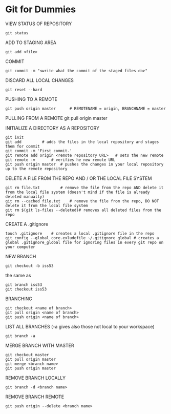 # Git for Dummies

VIEW STATUS OF REPOSITORY

    git status

ADD TO STAGING AREA

    git add <file>

COMMIT

    git commit -m "<write what the commit of the staged files do>"
    
DISCARD ALL LOCAL CHANGES

    git reset --hard

PUSHING TO A REMOTE

    git push origin master		# REMOTENAME = origin, BRANCHNAME = master

PULLING FROM A REMOTE
    git pull origin master
 
INITIALIZE A DIRECTORY AS A REPOSITORY

    git init
    git add			# adds the files in the local repository and stages them for commit
    git commit -m 'First commit.'
    git remote add origin <remote repository URL>	# sets the new remote
    git remote -v		# verifies he new remote URL
    git push origin master	# pushes the changes in your local repository up to the remote repository

DELETE A FILE FROM THE REPO AND / OR THE LOCAL FILE SYSTEM

    git rm file.txt			# remove the file from the repo AND delete it from the local file system (doesn't mind if the file is already deleted manually)
    git rm --cached file.txt	# remove the file from the repo, DO NOT delete it from the local file system 
    git rm $(git ls-files --deleted)# removes all deleted files from the repo

CREATE A .gitignore

    touch .gitignore	# creates a local .gitignore file in the repo
    git config --global core.exludefile ~/.gitignore_global	# creates a global .gitignore_global file for ignoring files in every git repo on your computer
    
NEW BRANCH

    git checkout -b iss53

the same as

    git branch iss53
    git checkout iss53
    
BRANCHING

    git checkout <name of branch>
    git pull origin <name of branch>
    git push origin <name of branch>
    
LIST ALL BRANCHES (-a gives also those not local to your workspace)

    git branch -a
    
MERGE BRANCH WITH MASTER

    git checkout master
    git pull origin master
    git merge <branch name>
    git push origin master
    
REMOVE BRANCH LOCALLY
    
    git branch -d <branch name>
    
REMOVE BRANCH REMOTE

    git push origin --delete <branch name>
